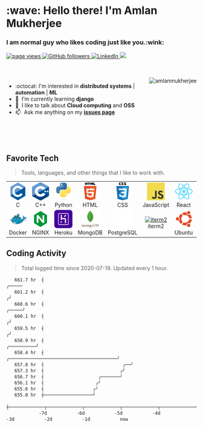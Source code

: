 <h1 align="left" id="amlanmukherjee-title">:wave: Hello there! I'm Amlan Mukherjee</h1>
<h3 align="left">I am normal guy who likes coding just like you.:wink:</h3>


<p align="left">
  <a href="https://github.com/Amlanmukherjee/Amlanmukherjee">
    <img src="https://img.shields.io/badge/Profile%20views-511-blue?style=flat" alt="page views" />
  </a>
  <a href="https://github.com/Amlanmukherjee?tab=followers">
    <img alt="GitHub followers" src="https://img.shields.io/github/followers/Amlanmukherjee?color=green&logo=github">
  </a>
  <a href="https://www.linkedin.com/in/amlanmukherjee">
    <img alt="LinkedIn" src="https://img.shields.io/badge/LinkedIn-3k-lightblue?style=flat&logo=linkedin&labelColor=blue">
  </a>
  <a href="https://amlanmukherjee.com/">
    <img src="https://img.shields.io/badge/My-Website-FFD700?style=flat&logo=react&labelColor=FFFFCC">
  </a>
</p>
<br><br>

<a href="#amlanmukherjee-title">
  <img src="https://github-readme-stats.vercel.app/api?username=amlanmukherjee&show_icons=true&count_private=true&include_all_commits=true" alt="amlanmukherjee" align="right"/>
</a>

- :octocat:&nbsp;I'm interested in **distributed systems** | **automation** | **ML**
- :seedling: &nbsp;I’m currently learning **django**
- :speech_balloon: &nbsp;I like to talk about **Cloud computing** and **OSS**
- :mailbox: &nbsp;Ask me anything on my **[issues page]**

<br><br><br>

<h2 align="left" id="amlan-tech">Favorite Tech</h2>

> Tools, languages, and other things that I like to work with.

<table>
  <tr>
    <td align="center" width="96">
      <a href="#amlan-tech">
        <img src="./img/c_original.svg" width="48" height="48" alt="C" />
      </a>
      <br>C
    </td>
    <td align="center" width="96">
      <a href="#amlan-tech">
        <img src="./img/CPP.svg" width="48" height="48" alt="C++" />
      </a>
      <br>C++
    </td>
    <td align="center" width="96">
      <a href="#amlan-tech">
        <img src="./img/python-original.svg" width="48" height="48" alt="Python" />
      </a>
      <br>Python
    </td>
    <td align="center" width="96">
      <a href="#amlan-tech">
        <img src="./img/html_original.svg" width="48" height="48" alt="html" />
      </a>
      <br>HTML
    </td>
    <td align="center" width="96">
      <a href="#amlan-tech">
        <img src="./img/css_original.svg" width="48" height="48" alt="CSS" />
      </a>
      <br>CSS
    </td>
    <td align="center" width="96">
      <a href="#amlan-tech">
        <img src="./img/javascript-original.svg" width="48" height="48" alt="JavaScript" />
      </a>
      <br>JavaScript
    </td>
    <td align="center" width="96">
      <a href="#amlan-tech" >
        <img src="./img/react-original.svg" width="48" height="48" alt="React" />
      </a>
      <br>React
    </td>
    <td align="center" width="96">
      <a href="#amlan-tech">
        <img src="./img/bootstrap-plain.svg" width="48" height="48" alt="Bootstrap" />
      </a>
      <br>Bootstrap
    </td>
    <td align="center" width="96">
      <a href="#amlan-tech">
        <img src="./img/flask.svg" width="48" height="48" alt="Flask" />
      </a>
      <br>Flask
    </td>
  </tr>
  <tr>
    <td align="center" width="96"> 
      <a href="#amlan-tech" >
        <img src="./img/docker-original.svg" width="48" height="48" alt="Docker" />
      </a>
      <br>Docker
    </td>
    <td align="center" width="96">
      <a href="#amlan-tech" >
        <img src="./img/nginx.svg" width="48" height="48" alt="NGINX" />
      </a>
      <br>NGINX
    </td>
    <td align="center"  width="96">
      <a href="#amlan-tech">
        <img src="./img/heroku.svg" width="48" height="48" alt="Heroku" />
      </a>
      <br>Heroku
    </td>
    <td align="center"  width="96">
      <a href="#amlan-tech">
        <img src="./img/mongodb.svg" width="48" height="48" alt="MongoDB" />
      </a>
      <br>MongoDB
    </td>
    <td align="center" width="96">
      <a href="#amlan-tech">
        <img src="./img/postgresql.svg" width="48" height="48" alt="PostgreSQL" />
      </a>
      <br>PostgreSQL
    </td>
    <td align="center"  width="96">
      <a href="#amlan-tech">
        <img src="./img/item2.svg" width="48" height="48" alt="iterm2" />
      </a>
      <br>iterm2
    </td>
    <td align="center" width="96">
      <a href="#amlan-tech" >
        <img src="./img/ubuntu.svg" width="48" height="48" alt="Ubuntu" />
      </a>
      <br>Ubuntu
    </td>
    <td align="center" width="96">
      <a href="#amlan-tech" >
        <img src="./img/vscode.svg" width="48" height="48" alt="Visual Studio Code" />
      </a>
      <br>VScode
    </td>
    <td align="center" width="96">
      <a href="#amlan-tech" >
        <img src="./img/django.svg" width="48" height="48" alt="django" />
      </a>
      <br>Django
    </td>
  </tr>
</table>

<h2 align="left">Coding Activity</h2>

> Total logged time since 2020-07-19. Updated every 1 hour.

<!-- prettier-ignore-start -->

<!-- START_SECTION:ascii_graph -->

```
   661.7 hr  ┤                                                                                             ╭───── 
   661.2 hr  ┤                                                                                            ╭╯  
   660.6 hr  ┤                                                                                      ╭─────╯   
   660.1 hr  ┤                                                                                     ╭╯   
   659.5 hr  ┤                                                                                    ╭╯  
   658.9 hr  ┤                                                                         ╭──────────╯   
   658.4 hr  ┤                                ╭────────────────────────────────────────╯  
   657.8 hr  ┤                             ╭──╯   
   657.3 hr  ┤                            ╭╯  
   656.7 hr  ┤                    ╭───────╯   
   656.1 hr  ┤                   ╭╯   
   655.6 hr  ┤                  ╭╯  
   655.0 hr  ┼──────────────────╯   
             ┼─────────────┬─────────────┬─────────────┬─────────────┬─────────────┬─────────────┬─────────────┤ 
            -7d           -6d           -5d           -4d           -3d           -2d           -1d           now
```

<!-- END_SECTION:ascii_graph -->

<!-- prettier-ignore-end -->

<!-- links -->

[issues page]: https://github.com/Amlanmukherjee/Amlanmukherjee/issues
